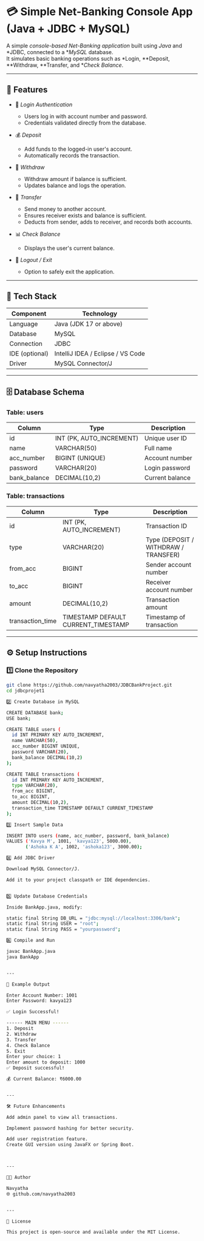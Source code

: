 # 💳 Simple Net-Banking Console App (Java + JDBC + MySQL)

A simple *console-based Net-Banking application* built using *Java* and *JDBC, connected to a **MySQL* database.  
It simulates basic banking operations such as *Login, **Deposit, **Withdraw, **Transfer, and **Check Balance*.

---

## 📘 Features

- 🔐 *Login Authentication*
  - Users log in with account number and password.
  - Credentials validated directly from the database.

- 💰 *Deposit*
  - Add funds to the logged-in user's account.
  - Automatically records the transaction.

- 💸 *Withdraw*
  - Withdraw amount if balance is sufficient.
  - Updates balance and logs the operation.

- 🔁 *Transfer*
  - Send money to another account.
  - Ensures receiver exists and balance is sufficient.
  - Deducts from sender, adds to receiver, and records both accounts.

- 📊 *Check Balance*
  - Displays the user's current balance.

- 🚪 *Logout / Exit*
  - Option to safely exit the application.

---

## 🧩 Tech Stack

| Component     | Technology |
|----------------|-------------|
| Language       | Java (JDK 17 or above) |
| Database       | MySQL |
| Connection     | JDBC |
| IDE (optional) | IntelliJ IDEA / Eclipse / VS Code |
| Driver         | MySQL Connector/J |

---

## 🗄️ Database Schema

### Table: users
| Column       | Type         | Description                     |
|--------------|--------------|----------------------------------|
| id           | INT (PK, AUTO_INCREMENT) | Unique user ID |
| name         | VARCHAR(50)  | Full name |
| acc_number   | BIGINT (UNIQUE) | Account number |
| password     | VARCHAR(20)  | Login password |
| bank_balance | DECIMAL(10,2) | Current balance |

### Table: transactions
| Column           | Type         | Description                          |
|------------------|--------------|--------------------------------------|
| id               | INT (PK, AUTO_INCREMENT) | Transaction ID |
| type             | VARCHAR(20)  | Type (DEPOSIT / WITHDRAW / TRANSFER) |
| from_acc         | BIGINT       | Sender account number |
| to_acc           | BIGINT       | Receiver account number |
| amount           | DECIMAL(10,2) | Transaction amount |
| transaction_time | TIMESTAMP DEFAULT CURRENT_TIMESTAMP | Timestamp of transaction |

---

## ⚙️ Setup Instructions

### 1️⃣ Clone the Repository
```bash
git clone https://github.com/navyatha2003/JDBCBankProject.git
cd jdbcprojet1

2️⃣ Create Database in MySQL

CREATE DATABASE bank;
USE bank;

CREATE TABLE users (
  id INT PRIMARY KEY AUTO_INCREMENT,
  name VARCHAR(50),
  acc_number BIGINT UNIQUE,
  password VARCHAR(20),
  bank_balance DECIMAL(10,2)
);

CREATE TABLE transactions (
  id INT PRIMARY KEY AUTO_INCREMENT,
  type VARCHAR(20),
  from_acc BIGINT,
  to_acc BIGINT,
  amount DECIMAL(10,2),
  transaction_time TIMESTAMP DEFAULT CURRENT_TIMESTAMP
);

3️⃣ Insert Sample Data

INSERT INTO users (name, acc_number, password, bank_balance)
VALUES ('Kavya M', 1001, 'kavya123', 5000.00),
       ('Ashoka K A', 1002, 'ashoka123', 3000.00);

4️⃣ Add JDBC Driver

Download MySQL Connector/J.

Add it to your project classpath or IDE dependencies.


5️⃣ Update Database Credentials

Inside BankApp.java, modify:

static final String DB_URL = "jdbc:mysql://localhost:3306/bank";
static final String USER = "root";
static final String PASS = "yourpassword";

6️⃣ Compile and Run

javac BankApp.java
java BankApp


---

🧮 Example Output

Enter Account Number: 1001
Enter Password: kavya123

✅ Login Successful!

------ MAIN MENU ------
1. Deposit
2. Withdraw
3. Transfer
4. Check Balance
5. Exit
Enter your choice: 1
Enter amount to deposit: 1000
✅ Deposit successful!

💰 Current Balance: ₹6000.00


---

🛠️ Future Enhancements

Add admin panel to view all transactions.

Implement password hashing for better security.

Add user registration feature.
Create GUI version using JavaFX or Spring Boot.



---

👩‍💻 Author

Navyatha
🌐 github.com/navyatha2003


---

📄 License

This project is open-source and available under the MIT License.
